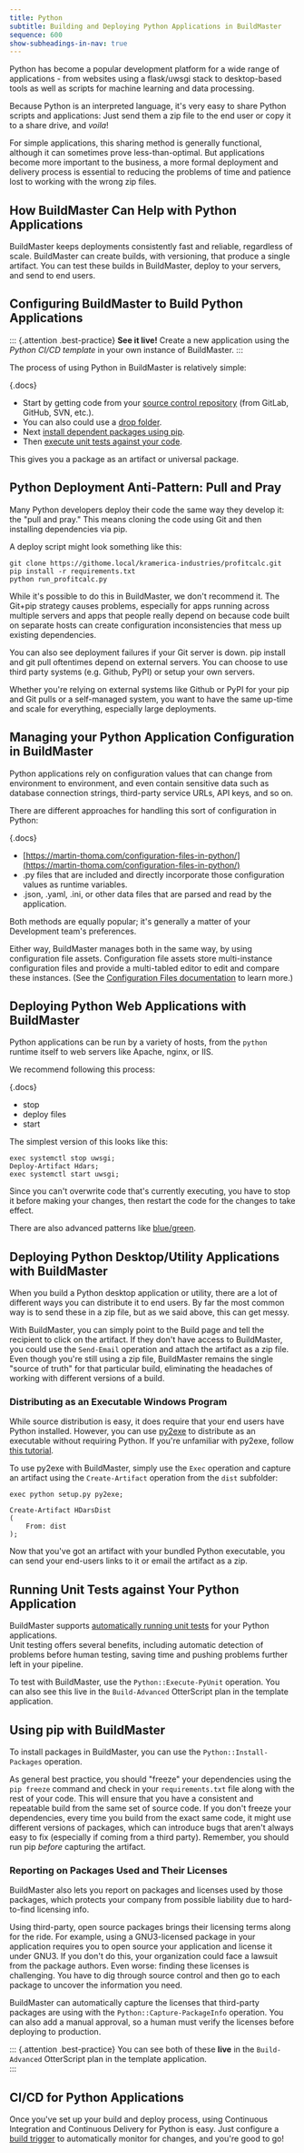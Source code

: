 ```yaml
---
title: Python
subtitle: Building and Deploying Python Applications in BuildMaster
sequence: 600
show-subheadings-in-nav: true
---
```


Python has become a popular development platform for a wide range of applications - from websites using a flask/uwsgi stack to desktop-based tools as well as scripts for machine learning and data processing.

Because Python is an interpreted language, it's very easy to share Python scripts and applications: Just send them a zip file to the end user or copy it to a share drive, and *voila*!

For simple applications, this sharing method is generally functional, although it can sometimes prove less-than-optimal. But applications become more important to the business, a more formal deployment and delivery process is essential to reducing the problems of time and patience lost to working with the wrong zip files.  
  
## How BuildMaster Can Help with Python Applications
  
BuildMaster keeps deployments consistently fast and reliable, regardless of scale. BuildMaster can create builds, with versioning, that produce a single artifact. You can test these builds in BuildMaster, deploy to your servers, and send to end users.

  
## Configuring BuildMaster to Build Python Applications  

::: {.attention .best-practice}
**See it live!** Create a new application using the *Python CI/CD template* in your own instance of BuildMaster.
:::

The process of using Python in BuildMaster is relatively simple:

{.docs}
- Start by getting code from your [source control repository](/docs/buildmaster/builds/continuous-integration/source-control) (from GitLab, GitHub, SVN, etc.).
- You can also could use a [drop folder](/docs/buildmaster/builds/external-systems/drop-folder).
- Next [install dependent packages using pip](#using-pip-and-buildmaster).
- Then [execute unit tests against your code](#using-pyunit-and-buildmaster).

This gives you a package as an artifact or universal package.  

## Python Deployment Anti-Pattern: Pull and Pray  

Many Python developers deploy their code the same way they develop it: the "pull and pray." This means cloning the code using Git and then installing dependencies via pip.

A deploy script might look something like this:  

````  
git clone https://githome.local/kramerica-industries/profitcalc.git
pip install -r requirements.txt  
python run_profitcalc.py  
````  

While it's possible to do this in BuildMaster, we don't recommend it. The Git+pip strategy causes problems, especially for apps running across multiple servers and apps that people really depend on because code built on separate hosts can create configuration inconsistencies that mess up existing dependencies.

You can also see deployment failures if your Git server is down. pip install and git pull oftentimes depend on external servers. You can choose to use third party systems (e.g. Github, PyPI) or setup your own servers.

Whether you're relying on external systems like Github or PyPI for your pip and Git pulls or a self-managed system, you want to have the same up-time and scale for everything, especially large deployments.
  
  
## Managing your Python Application Configuration in BuildMaster  

Python applications rely on configuration values that can change from environment to environment, and even contain sensitive data such as database connection strings, third-party service URLs, API keys, and so on.

There are different approaches for handling this sort of configuration in Python:

{.docs}
- [https://martin-thoma.com/configuration-files-in-python/](https://martin-thoma.com/configuration-files-in-python/)
- .py files that are included and directly incorporate those configuration values as runtime variables.
- .json, .yaml, .ini, or other data files that are parsed and read by the application.

Both methods are equally popular; it's generally a matter of your Development team's preferences. 

Either way, BuildMaster manages both in the same way, by using configuration file assets. Configuration file assets store multi-instance configuration files and provide a multi-tabled editor to edit and compare these instances. (See the [Configuration Files documentation](/docs/buildmaster/deployments/configuration-files) to learn more.)  
  
## Deploying Python Web Applications with BuildMaster  

Python applications can be run by a variety of hosts, from the `python` runtime itself to web servers like Apache, nginx, or IIS. 

We recommend following this process:

{.docs}
- stop
- deploy files
- start

The simplest version of this looks like this:  
  
````  
exec systemctl stop uwsgi;  
Deploy-Artifact Hdars;  
exec systemctl start uwsgi;  
````  
  
Since you can't overwrite code that's currently executing, you have to stop it before making your changes, then restart the code for the changes to take effect. 

There are also advanced patterns like [blue/green](/docs/buildmaster/deployments/patterns/blue-green).  
  
  
## Deploying Python Desktop/Utility Applications with BuildMaster  

When you build a Python desktop application or utility, there are a lot of different ways you can distribute it to end users. By far the most common way is to send these in a zip file, but as we said above, this can get messy.

With BuildMaster, you can simply point to the Build page and tell the recipient to click on the artifact. If they don't have access to BuildMaster, you could use the `Send-Email` operation and attach the artifact as a zip file. Even though you're still using a zip file, BuildMaster remains the single "source of truth" for that particular build, eliminating the headaches of working with different versions of a build.  
  
### Distributing as an Executable Windows Program

While source distribution is easy, it does require that your end users have Python installed. However, you can use [py2exe](http://www.py2exe.org/) to distribute as an executable without requiring Python. If you're unfamiliar with py2exe, follow [this tutorial](http://www.py2exe.org/index.cgi/Tutorial).

To use py2exe with BuildMaster, simply use the `Exec` operation and capture an artifact using the `Create-Artifact` operation from the `dist` subfolder:  
  
````  
exec python setup.py py2exe;  
  
Create-Artifact HDarsDist  
(  
    From: dist  
);  
````  

Now that you've got an artifact with your bundled Python executable, you can send your end-users links to it or email the artifact as a zip.    
  
## Running Unit Tests against Your Python Application  

BuildMaster supports [automatically running unit tests](/docs/buildmaster/builds/tests/unit-tests) for your Python applications.  
Unit testing offers several benefits, including automatic detection of problems before human testing, saving time and pushing problems further left in your pipeline.

To test with BuildMaster, use the `Python::Execute-PyUnit` operation. You can also see this live in the `Build-Advanced` OtterScript plan in the template application.  
  
## Using pip with BuildMaster  

To install packages in BuildMaster, you can use the `Python::Install-Packages` operation.

As general best practice, you should "freeze" your dependencies using the `pip freeze` command and check in your `requirements.txt` file along with the rest of your code. This will ensure that you have a consistent and repeatable build from the same set of source code. If you don't freeze your dependencies, every time you build from the exact same code, it might use different versions of packages, which can introduce bugs that aren't always easy to fix (especially if coming from a third party). Remember, you should run pip _before_ capturing the artifact.  
  
### Reporting on Packages Used and Their Licenses  
BuildMaster also lets you report on packages and licenses used by those packages, which protects your company from possible liability due to hard-to-find licensing info.

Using third-party, open source packages brings their licensing terms along for the ride. For example, using a GNU3-licensed package in your application requires you to open source your application and license it under GNU3. If you don't do this, your organization could face a lawsuit from the package authors. Even worse: finding these licenses is challenging. You have to dig through source control and then go to each package to uncover the information you need.

BuildMaster can automatically capture the licenses that third-party packages are using with the `Python::Capture-PackageInfo` operation. You can also add a manual approval, so a human must verify the licenses before deploying to production.

::: {.attention .best-practice}
You can see both of these **live** in the `Build-Advanced` OtterScript plan in the template application.  
:::
  
  
## CI/CD for Python Applications 
 
Once you've set up your build and deploy process, using Continuous Integration and Continuous Delivery for Python is easy. Just configure a [build trigger](/docs/buildmaster/builds/continuous-integration/build-triggers-and-monitors) to automatically monitor for changes, and you're good to go! 
